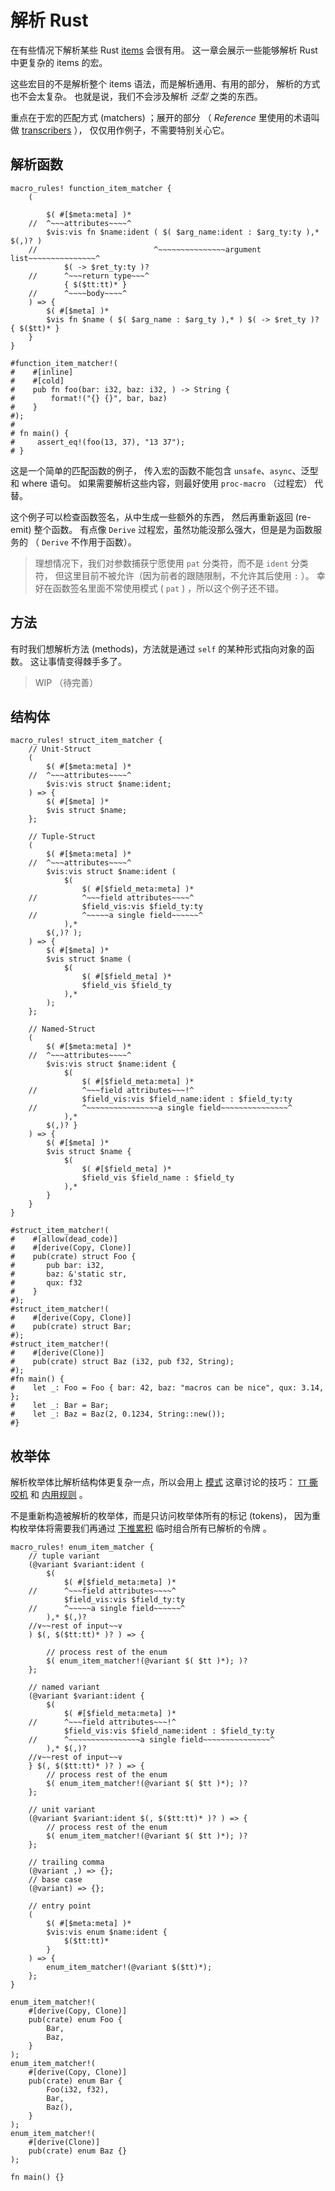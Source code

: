 # 解析 Rust

在有些情况下解析某些 Rust [items] 会很有用。
这一章会展示一些能够解析 Rust 中更复杂的 items 的宏。

[items]:https://doc.rust-lang.org/nightly/reference/items.html

[transcribers]:https://doc.rust-lang.org/nightly/reference/macros-by-example.html

这些宏目的不是解析整个 items 语法，而是解析通用、有用的部分，
解析的方式也不会太复杂。
也就是说，我们不会涉及解析 *泛型* 之类的东西。

重点在于宏的匹配方式 (matchers) ；展开的部分 （ *Reference* 里使用的术语叫做 [transcribers] ），
仅仅用作例子，不需要特别关心它。

## 解析函数

```rust,editable
macro_rules! function_item_matcher {
    (

        $( #[$meta:meta] )*
    //  ^~~~attributes~~~~^
        $vis:vis fn $name:ident ( $( $arg_name:ident : $arg_ty:ty ),* $(,)? )
    //                          ^~~~~~~~~~~~~~~~argument list~~~~~~~~~~~~~~~^
            $( -> $ret_ty:ty )?
    //      ^~~~return type~~~^
            { $($tt:tt)* }
    //      ^~~~~body~~~~^
    ) => {
        $( #[$meta] )*
        $vis fn $name ( $( $arg_name : $arg_ty ),* ) $( -> $ret_ty )? { $($tt)* }
    }
}

#function_item_matcher!(
#    #[inline]
#    #[cold]
#    pub fn foo(bar: i32, baz: i32, ) -> String {
#        format!("{} {}", bar, baz)
#    }
#);
#
# fn main() {
#     assert_eq!(foo(13, 37), "13 37");
# }
```

这是一个简单的匹配函数的例子，
传入宏的函数不能包含 `unsafe`、`async`、泛型和 where 语句。
如果需要解析这些内容，则最好使用 `proc-macro` （过程宏） 代替。

这个例子可以检查函数签名，从中生成一些额外的东西，
然后再重新返回 (re-emit) 整个函数。
有点像 `Derive` 过程宏，虽然功能没那么强大，但是是为函数服务的
（ `Derive` 不作用于函数）。

> 理想情况下，我们对参数捕获宁愿使用 `pat` 分类符，而不是 `ident` 分类符，
但这里目前不被允许（因为前者的跟随限制，不允许其后使用 `:` ）。
幸好在函数签名里面不常使用模式 ( `pat` ) ，所以这个例子还不错。

## 方法

有时我们想解析方法 (methods)，方法就是通过 `self` 的某种形式指向对象的函数。
这让事情变得棘手多了。

> WIP （待完善）

## 结构体

```rust,editable
macro_rules! struct_item_matcher {
    // Unit-Struct
    (
        $( #[$meta:meta] )*
    //  ^~~~attributes~~~~^
        $vis:vis struct $name:ident;
    ) => {
        $( #[$meta] )*
        $vis struct $name;
    };

    // Tuple-Struct
    (
        $( #[$meta:meta] )*
    //  ^~~~attributes~~~~^
        $vis:vis struct $name:ident (
            $(
                $( #[$field_meta:meta] )*
    //          ^~~~field attributes~~~~^
                $field_vis:vis $field_ty:ty
    //          ^~~~~~a single field~~~~~~^
            ),*
        $(,)? );
    ) => {
        $( #[$meta] )*
        $vis struct $name (
            $(
                $( #[$field_meta] )*
                $field_vis $field_ty
            ),*
        );
    };

    // Named-Struct
    (
        $( #[$meta:meta] )*
    //  ^~~~attributes~~~~^
        $vis:vis struct $name:ident {
            $(
                $( #[$field_meta:meta] )*
    //          ^~~~field attributes~~~!^
                $field_vis:vis $field_name:ident : $field_ty:ty
    //          ^~~~~~~~~~~~~~~~~a single field~~~~~~~~~~~~~~~^
            ),*
        $(,)? }
    ) => {
        $( #[$meta] )*
        $vis struct $name {
            $(
                $( #[$field_meta] )*
                $field_vis $field_name : $field_ty
            ),*
        }
    }
}

#struct_item_matcher!(
#    #[allow(dead_code)]
#    #[derive(Copy, Clone)]
#    pub(crate) struct Foo { 
#       pub bar: i32,
#       baz: &'static str,
#       qux: f32
#    }
#);
#struct_item_matcher!(
#    #[derive(Copy, Clone)]
#    pub(crate) struct Bar;
#);
#struct_item_matcher!(
#    #[derive(Clone)]
#    pub(crate) struct Baz (i32, pub f32, String);
#);
#fn main() {
#    let _: Foo = Foo { bar: 42, baz: "macros can be nice", qux: 3.14, };
#    let _: Bar = Bar;
#    let _: Baz = Baz(2, 0.1234, String::new());
#}
```

## 枚举体

解析枚举体比解析结构体更复杂一点，所以会用上 [模式][patterns] 这章讨论的技巧：
[`TT` 撕咬机][Incremental TT Muncher] 和 [内用规则][Internal Rules] 。

不是重新构造被解析的枚举体，而是只访问枚举体所有的标记 (tokens)，
因为重构枚举体将需要我们再通过 [下推累积][Push Down Accumulator] 
临时组合所有已解析的令牌 。

```rust,editable
macro_rules! enum_item_matcher {
    // tuple variant
    (@variant $variant:ident (
        $(
            $( #[$field_meta:meta] )*
    //      ^~~~field attributes~~~~^
            $field_vis:vis $field_ty:ty
    //      ^~~~~~a single field~~~~~~^
        ),* $(,)?
    //∨~~rest of input~~∨
    ) $(, $($tt:tt)* )? ) => {

        // process rest of the enum
        $( enum_item_matcher!(@variant $( $tt )*); )?
    };

    // named variant
    (@variant $variant:ident {
        $(
            $( #[$field_meta:meta] )*
    //      ^~~~field attributes~~~!^
            $field_vis:vis $field_name:ident : $field_ty:ty
    //      ^~~~~~~~~~~~~~~~~a single field~~~~~~~~~~~~~~~^
        ),* $(,)?
    //∨~~rest of input~~∨
    } $(, $($tt:tt)* )? ) => {
        // process rest of the enum
        $( enum_item_matcher!(@variant $( $tt )*); )?
    };

    // unit variant
    (@variant $variant:ident $(, $($tt:tt)* )? ) => {
        // process rest of the enum
        $( enum_item_matcher!(@variant $( $tt )*); )?
    };

    // trailing comma
    (@variant ,) => {};
    // base case
    (@variant) => {};

    // entry point
    (
        $( #[$meta:meta] )*
        $vis:vis enum $name:ident {
            $($tt:tt)*
        }
    ) => {
        enum_item_matcher!(@variant $($tt)*);
    };
}

enum_item_matcher!(
    #[derive(Copy, Clone)]
    pub(crate) enum Foo {
        Bar,
        Baz,
    }
);
enum_item_matcher!(
    #[derive(Copy, Clone)]
    pub(crate) enum Bar {
        Foo(i32, f32),
        Bar,
        Baz(),
    }
);
enum_item_matcher!(
    #[derive(Clone)]
    pub(crate) enum Baz {}
);

fn main() {}
```

[patterns]:/patterns.html
[Push Down Accumulator]:/patterns/push-down-acc.html
[Internal Rules]:/patterns/internal-rules.html
[Incremental TT Muncher]:/patterns/tt-muncher.html
